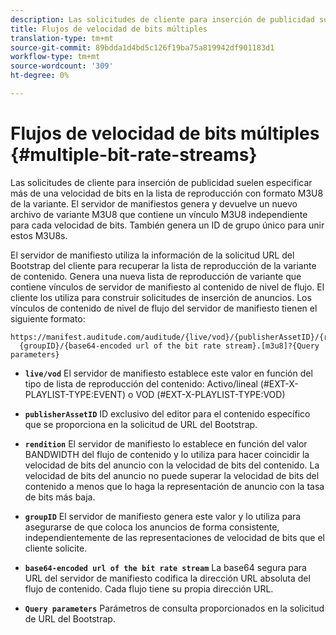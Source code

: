 ```yaml
---
description: Las solicitudes de cliente para inserción de publicidad suelen especificar más de una velocidad de bits en la lista de reproducción con formato M3U8 de la variante. El servidor de manifiestos genera y devuelve un nuevo archivo de variante M3U8 que contiene un vínculo M3U8 independiente para cada velocidad de bits. También genera un ID de grupo único para unir estos M3U8s.
title: Flujos de velocidad de bits múltiples
translation-type: tm+mt
source-git-commit: 89bdda1d4bd5c126f19ba75a819942df901183d1
workflow-type: tm+mt
source-wordcount: '309'
ht-degree: 0%

---
```



# Flujos de velocidad de bits múltiples {#multiple-bit-rate-streams}

Las solicitudes de cliente para inserción de publicidad suelen especificar más de una velocidad de bits en la lista de reproducción con formato M3U8 de la variante. El servidor de manifiestos genera y devuelve un nuevo archivo de variante M3U8 que contiene un vínculo M3U8 independiente para cada velocidad de bits. También genera un ID de grupo único para unir estos M3U8s.

El servidor de manifiesto utiliza la información de la solicitud URL del Bootstrap del cliente para recuperar la lista de reproducción de la variante de contenido. Genera una nueva lista de reproducción de variante que contiene vínculos de servidor de manifiesto al contenido de nivel de flujo. El cliente los utiliza para construir solicitudes de inserción de anuncios. Los vínculos de contenido de nivel de flujo del servidor de manifiesto tienen el siguiente formato:

```
https://manifest.auditude.com/auditude/{live/vod}/{publisherAssetID}/{rendition}/
  {groupID}/{base64-encoded url of the bit rate stream}.[m3u8]?{Query parameters}
```

* **`live/vod`** El servidor de manifiesto establece este valor en función del tipo de lista de reproducción del contenido: Activo/lineal (#EXT-X-PLAYLIST-TYPE:EVENT) o VOD (#EXT-X-PLAYLIST-TYPE:VOD)

* **`publisherAssetID`** ID exclusivo del editor para el contenido específico que se proporciona en la solicitud de URL del Bootstrap.

* **`rendition`** El servidor de manifiesto lo establece en función del valor BANDWIDTH del flujo de contenido y lo utiliza para hacer coincidir la velocidad de bits del anuncio con la velocidad de bits del contenido. La velocidad de bits del anuncio no puede superar la velocidad de bits del contenido a menos que lo haga la representación de anuncio con la tasa de bits más baja.

* **`groupID`** El servidor de manifiesto genera este valor y lo utiliza para asegurarse de que coloca los anuncios de forma consistente, independientemente de las representaciones de velocidad de bits que el cliente solicite.

* **`base64-encoded url of the bit rate stream`** La base64 segura para URL del servidor de manifiesto codifica la dirección URL absoluta del flujo de contenido. Cada flujo tiene su propia dirección URL.

* **`Query parameters`** Parámetros de consulta proporcionados en la solicitud de URL del Bootstrap.

